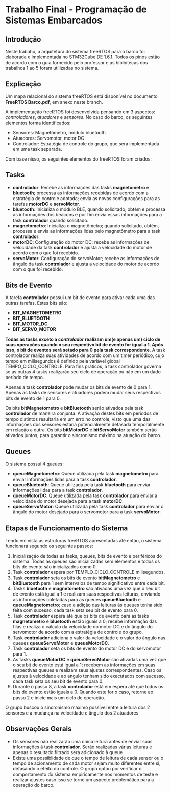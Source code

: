 # Trabalho Final - Programação de Sistemas Embarcados

## Introdução

Neste trabaho, a arquitetura do sistema freeRTOS para o barco foi elaborada e implementada no STM32CubeIDE 1.6.1. Todos os pinos estão de acordo com o guia fornecido pelo professor e as bibliotecas dos trabalhos 1 ao 5 foram utilizadas no sistema.

## Explicação

Um mapa relacional do sistema freeRTOS está disponível no documento **FreeRTOS Barco.pdf**, em anexo neste branch.

A implementação freeRTOS foi desenvolvida pensando em 3 aspectos: *controladores*, *atuadores* e *sensores*. No caso do barco, os seguintes elementos forma identificados:

- Sensores: Magnetômetro, módulo bluetooth
- Atuadores: Servomotor, motor DC
- Controlador: Estratégia de controle do grupo, que será implementada em uma task separada.

Com base nisso, os seguintes elementos do freeRTOS foram criados:

## Tasks

- **controlador**: Recebe as informações das tasks **magnetometro** e **bluetooth**; processa as informações recebidas de acordo com a estratégia de controle adotada; envia as novas configurações para as tarefas **motorDC** e **servoMotor**.
- **bluetooth**: Inicializa o módulo BLE, quando solicitado, obtém e processa as informações dos beacons e por fim envia essas informações para a task **controlador** quando solicitado.
- **magnetometro**: Inicializa o magnetômetro; quando solicitado, obtém, processa e envia as informações lidas pelo magnetômetro para a task **controlador**.
- **motorDC**: Configuração do motor DC; recebe as informações de velocidade da task **controlador** e ajusta a velocidade do motor de acordo com o que foi recebido.
- **servoMotor**: Configuração do servoMotor; recebe as informações de ângulo da task **controlador** e ajusta a velocidade do motor de acordo com o que foi recebido. 

## Bits de Evento

A tarefa **controlador** possui um bit de evento para ativar cada uma das outras tarefas. Estes bits são:

- **BIT_MAGNETOMETRO**
- **BIT_BLUETOOTH**
- **BIT_MOTOR_DC**
- **BIT_SERVO_MOTOR**

**Todas as tasks exceto a *controlador* realizam um(e apenas um) ciclo de suas operações quando o seu respectivo bit de evento for igual a 1. Após isso, o bit de eventos será setado para 0 pela task correspondente**. A task controlador realiza suas atividades de acordo com um timer periódico, cujo tempo em milisegundos é definido pela variável global TEMPO_CICLO_CONTROLE. Para fins práticos, a task controlador governa se as outras 4 tasks realizarão seu ciclo de operação ou não em um dado período de tempo.

Apenas a task **controlador** pode mudar os bits de evento de 0 para 1. Apenas as tasks de sensores e atuadores podem mudar seus respectivos bits de evento de 1 para 0.

Os bits **bitMagnetometro** e **bitBluetooth** serão ativados pela task **controlador** de maneira conjunta. A ativação destes bits em períodos de tempo distintos resultaria em um erro no controle, visto que uma das informações dos sensores estaria potencialmente defasada temporalmente em relação a outra. Os bits **bitMotorDC** e **bitServoMotor** também serão ativados juntos, para garantir o sincronismo máximo na atuação do barco.

## Queues

O sistema possui 4 queues:

- **queueMagnetometro**: Queue utilizada pela task **magnetometro** para enviar informações lidas para a task **controlador**.
- **queueBluetooth**: Queue utilizada pela task **bluetooth** para enviar informações lidas para a task **controlador**.
- **queueMotorDC**: Queue utilizada pela task **controlador** para enviar a velocidade do motor desejada para a task **motorDC**.
- **queueServoMotor**: Queue utilizada pela task **controlador** para enviar o ângulo do motor desejado para o servomotor para a task **servoMotor**.

## Etapas de Funcionamento do Sistema

Tendo em vista as estruturas freeRTOS apresentadas até então, o sistema funcionará segundo os seguintes passos:

1. Inicialização de todas as tasks, queues, bits de evento e periféricos do sistema. Todas as queues são inicializadas sem elementos e todos os bits de evento são inicializados como 0.
2. Task **controlador** espera por TEMPLO_CICLO_CONTROLE milisegundos. 
3. Task **controlador** seta os bits de evento **bitMagnetometro** e **bitBluetooth** para 1 sem intervalos de tempo significativo entre cada bit.
4. Tasks **bluetooth** e **magnetometro** são ativadas uma vez que o seu bit de evento está igual a 1 e realizam suas respectivas leituras, enviando as informações coletadas para as queues **queueBluetooth** e **queueMagnetometro**; caso a adição das leituras às queues tenha sido feita com sucesso, cada task seta seu bit de evento para 0.
5. Task **controlador** espera até que os bits de evento para as tasks **magnetometro** e **bluetooth** estão iguais a 0; recebe informação das filas e realiza o cálculo da velocidade do motor DC e do ângulo do servomotor de acordo com a estratégia de controle do grupo.
6. Task **controlador** adiciona o valor da velocidade e o valor do ângulo nas queues **queueServoMotor** e **queueMotorDC**.
7. Task **controlador** seta os bits de evento do motor DC e do servomotor para 1.
8. As tasks **queueMotorDC** e **queueServoMotor** são ativadas uma vez que o seu bit de evento está igual a 1; recebem as informações em suas respectivas queues e realizam seus ajustes correspondentes. Caso os ajustes à velocidade e ao angulo tenham sido executados com sucesso, cada task seta os seu bit de evento para 0.
9. Durante o passo 8, a task **controlador** está em espera até que todos os bits de evento estão iguais a 0. Quando este for o caso, retorne ao passo 2 e inicie mais um ciclo de operação.

O grupo buscou o sincronismo máximo possível entre a leitura dos 2 sensores e a mudança na velocidade e ângulo dos 2 atuadores


## Observações Gerais

- Os sensores não realizarão uma única leitura antes de enviar suas informações à task **controlador**. Serão realizadas várias leituras e apenas o resultado filtrado será adicionado à queue
- Existe uma possiblidade de que o tempo de leitura de cada sensor ou o tempo de acionamento de cada motor sejam muito diferentes entre si, defasando o efeito do controle. O grupo optou por verificar o comportamento do sistema empiricamente nos momentos de teste e realizar ajustes caso isso se torne um aspecto problemático para a operação do barco.
